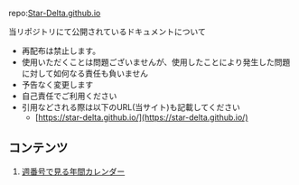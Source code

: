 repo:[Star-Delta.github.io](https://github.com/Star-Delta/Star-Delta.github.io)

当リポジトリにて公開されているドキュメントについて
* 再配布は禁止します。
* 使用いただくことは問題ございませんが、使用したことにより発生した問題に対して如何なる責任も負いません
* 予告なく変更します
* 自己責任でご利用ください
* 引用などされる際は以下のURL(当サイト)も記載してください
  * [https://star-delta.github.io/](https://star-delta.github.io/)

## コンテンツ
1. [週番号で見る年間カレンダー](https://star-delta.github.io/Pages/週番号で見る年間カレンダー)